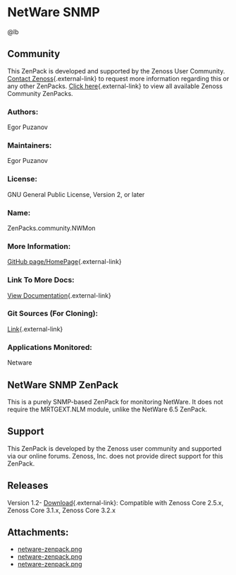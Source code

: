 # NetWare SNMP

@lb[](img/zenpack-netware-zenpack.png)

## Community

This ZenPack is developed and supported by the Zenoss User Community.
[Contact Zenoss](https://tryit.zenoss.com/zenpack-contact/){.external-link} to
request more information regarding this or any other ZenPacks. [Click here](https://zenoss.com/product/zenpacks?f%5B0%5D=im_field_zenpack_category:1021){.external-link} to
view all available Zenoss Community ZenPacks.

### Authors:

Egor Puzanov

### Maintainers:

Egor Puzanov

### License:

GNU General Public License, Version 2, or later

### Name:

ZenPacks.community.NWMon

### More Information:

[GitHub page/HomePage](http://community.zenoss.org/docs/DOC-3499){.external-link}

### Link To More Docs:

[View Documentation](http://community.zenoss.org/docs/DOC-3498){.external-link}

### Git Sources (For Cloning):

[Link](https://github.com/epuzanov/ZenPacks.community.NWMon.git){.external-link}

### Applications Monitored:

Netware

## NetWare SNMP ZenPack

This is a purely SNMP-based ZenPack for monitoring NetWare. It does not
require the MRTGEXT.NLM module, unlike the NetWare 6.5 ZenPack.

## Support

This ZenPack is developed by the Zenoss user community and supported via
our online forums. Zenoss, Inc. does not provide direct support for this
ZenPack.

## Releases

Version 1.2- [Download](https://storage.googleapis.com/zenpacks/ZenPacks.community.NWMon/1.2/ZenPacks.community.NWMon-1.2.egg){.external-link}:   Compatible with Zenoss Core 2.5.x, Zenoss Core 3.1.x, Zenoss Core
    3.2.x

## Attachments:

-   [netware-zenpack.png](img/zenpack-netware-zenpack.png)
-   [netware-zenpack.png](img/zenpack-netware-zenpack.png)
-   [netware-zenpack.png](img/zenpack-netware-zenpack.png)

